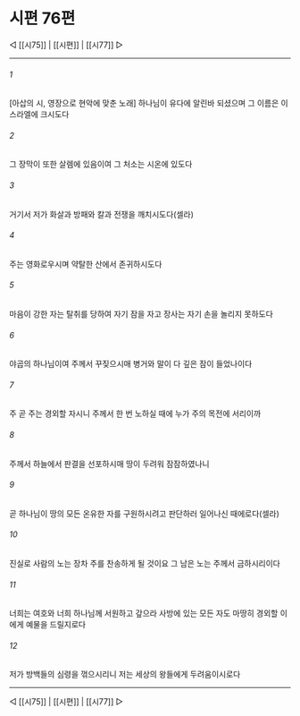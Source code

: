 ﻿# 시편 76편

◁ [[시75]] | [[시편]] | [[시77]] ▷
***

###### 1
[아삽의 시, 영장으로 현악에 맞춘 노래] 하나님이 유다에 알린바 되셨으며 그 이름은 이스라엘에 크시도다

###### 2
그 장막이 또한 살렘에 있음이여 그 처소는 시온에 있도다

###### 3
거기서 저가 화살과 방패와 칼과 전쟁을 깨치시도다(셀라)

###### 4
주는 영화로우시며 약탈한 산에서 존귀하시도다

###### 5
마음이 강한 자는 탈취를 당하여 자기 잠을 자고 장사는 자기 손을 놀리지 못하도다

###### 6
야곱의 하나님이여 주께서 꾸짖으시매 병거와 말이 다 깊은 잠이 들었나이다

###### 7
주 곧 주는 경외할 자시니 주께서 한 번 노하실 때에 누가 주의 목전에 서리이까

###### 8
주께서 하늘에서 판결을 선포하시매 땅이 두려워 잠잠하였나니

###### 9
곧 하나님이 땅의 모든 온유한 자를 구원하시려고 판단하러 일어나신 때에로다(셀라)

###### 10
진실로 사람의 노는 장차 주를 찬송하게 될 것이요 그 남은 노는 주께서 금하시리이다

###### 11
너희는 여호와 너희 하나님께 서원하고 갚으라 사방에 있는 모든 자도 마땅히 경외할 이에게 예물을 드릴지로다

###### 12
저가 방백들의 심령을 꺾으시리니 저는 세상의 왕들에게 두려움이시로다


***
◁ [[시75]] | [[시편]] | [[시77]] ▷